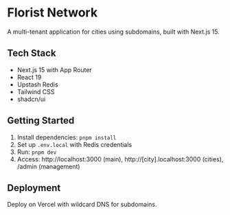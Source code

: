 # Florist Network

A multi-tenant application for cities using subdomains, built with Next.js 15.

## Tech Stack

- Next.js 15 with App Router
- React 19
- Upstash Redis
- Tailwind CSS
- shadcn/ui

## Getting Started

1. Install dependencies: `pnpm install`
2. Set up `.env.local` with Redis credentials
3. Run: `pnpm dev`
4. Access: http://localhost:3000 (main), http://[city].localhost:3000 (cities), /admin (management)

## Deployment

Deploy on Vercel with wildcard DNS for subdomains.
